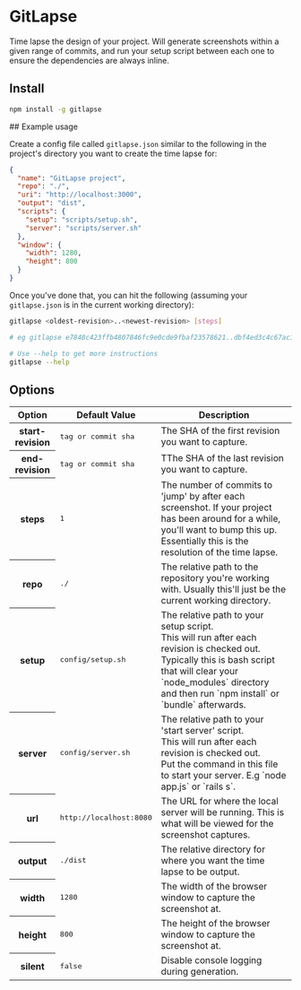 # GitLapse

Time lapse the design of your project. Will generate screenshots within a given range of commits, and run your setup script between each one to ensure the dependencies are always inline.

## Install

```sh
npm install -g gitlapse
```

## Example usage

Create a config file called `gitlapse.json` similar to the following in the project's directory you want to create the time lapse for:

```json
{
  "name": "GitLapse project",
  "repo": "./",
  "uri": "http://localhost:3000",
  "output": "dist",
  "scripts": {
    "setup": "scripts/setup.sh",
    "server": "scripts/server.sh"
  },
  "window": {
    "width": 1280,
    "height": 800
  }
}
```

Once you've done that, you can hit the following (assuming your `gitlapse.json` is in the current working directory):

```sh
gitlapse <oldest-revision>..<newest-revision> [steps]

# eg gitlapse e7848c423ffb4807846fc9e0cde9fbaf23578621..dbf4ed3c4c67ac1a9961be5d329f4acaac9505de

# Use --help to get more instructions
gitlapse --help
```

## Options

<table>
  <thead>
    <tr>
      <th>Option</th>
      <th>Default Value</th>
      <th>Description</th>
    </tr>
  </thead>
  <tbody>
    <tr>
      <th>start-revision</th>
      <td>
<pre>tag or commit sha</pre>
      </td>
      <td>The SHA of the first revision you want to capture.</td>
    </tr>
    <tr>
      <th>end-revision</th>
      <td>
<pre>tag or commit sha</pre>
      </td>
      <td>TThe SHA of the last revision you want to capture.</td>
    </tr>
    <tr>
      <th>steps</th>
      <td>
<pre>1</pre>
      </td>
      <td>The number of commits to 'jump' by after each screenshot. If your project has been around for a while, you'll want to bump this up. Essentially this is the resolution of the time lapse.</td>
    </tr>
    <tr>
      <th>repo</th>
      <td>
<pre>./</pre>
      </td>
      <td>The relative path to the repository you're working with. Usually this'll just be the current working directory.</td>
    </tr>
    <tr>
      <th>setup</th>
      <td>
<pre>config/setup.sh</pre>
      </td>
      <td>The relative path to your setup script.<br>
      This will run after each revision is checked out.<br>
      Typically this is bash script that will clear your `node_modules` directory and then run `npm install` or `bundle` afterwards. </td>
    </tr>
    <tr>
      <th>server</th>
      <td>
<pre>config/server.sh</pre>
      </td>
      <td>The relative path to your 'start server' script.<br>
      This will run after each revision is checked out.<br>
      Put the command in this file to start your server. E.g `node app.js` or `rails s`. </td>
    </tr>
    <tr>
      <th>url</th>
      <td>
<pre>http://localhost:8080</pre>
      </td>
      <td>The URL for where the local server will be running. This is what will be viewed for the screenshot captures.</td>
    </tr>
    <tr>
      <th>output</th>
      <td>
<pre>./dist</pre>
      </td>
      <td>The relative directory for where you want the time lapse to be output.</td>
    </tr>
    <tr>
      <th>width</th>
      <td>
<pre>1280</pre>
      </td>
      <td>The width of the browser window to capture the screenshot at.</td>
    </tr>
    <tr>
      <th>height</th>
      <td>
<pre>800</pre>
      </td>
      <td>The height of the browser window to capture the screenshot at.</td>
    </tr>
    <tr>
      <th>silent</th>
      <td>
<pre>false</pre>
      </td>
      <td>Disable console logging during generation.</td>
    </tr>
</tbody>
</table>

